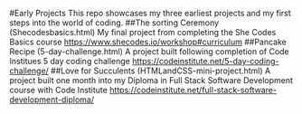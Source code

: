 #Early Projects
This repo showcases my three earliest projects and my first steps into the world of coding.
##The sorting Ceremony (Shecodesbasics.html)
My final project from completing the She Codes Basics course 
https://www.shecodes.io/workshop#curriculum
##Pancake Recipe (5-day-challenge.html)
A project built following completion of Code Institues 5 day coding challenge
https://codeinstitute.net/5-day-coding-challenge/
##Love for Succulents (HTMLandCSS-mini-project.html)
A project built one month into my Diploma in Full Stack Software Development course with Code Institute
https://codeinstitute.net/full-stack-software-development-diploma/
